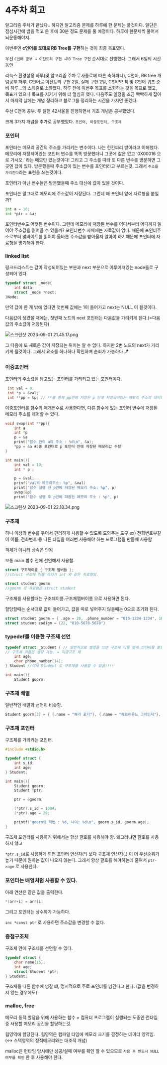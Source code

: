 # 4주차 회고

알고리즘 주차가 끝났다.. 하지만 알고리즘 문제를 하루에 한 문제는 풀것이다. 일단은 점심시간에 밥을 먹고 온 후에 30분 정도 문제를 풀 예정이다. 하루에 한문제씩 풀어서 뇌운동해야지.

이번주엔 **c언어를 토대로 RB Tree를 구현**하는 것이 최종 목표였다.

우선 `C언어 공부 → 이진트리 구현 →RB Tree 구현` 순서대로 진행했다. 그래서 6일의 시간동안

리눅스 환경설정 하루(및 알고리즘 주차 무사종료에 따른 축하파티), C언어, RB tree 개념공부 하루, C언어로 이진트리 구현 2일, 실제 구현 2일, CSAPP 책 및 C언어 퀴즈 준비 하루…의 스케줄로 소화했다. 하루 전에 이번주 목표를 소화하는 것을 목표로 했고, 목표가 있으니 목표를 지키기 위해 더 열심히 했다. 다음주도 일정을 조금 빡빡하게 잡아서 마지막 날에는 개념 정리하고 블로그를 정리하는 시간을 가지면 좋겠다.

우선 C언어 공부. 두 달전 42서울을 진행하면서 기초 개념은 공부했었다.

크게 3가지 개념을 추가로 공부했었다. `포인터, 이중포인터, 구조체`

### 포인터

포인터는 메모리 공간의 주소를 가리키는 변수이다. 나는 한칸짜리 방이라고 이해했다. 메모리에 저장되어있는 포인터 변수를 똑똑 방문했더니 그곳에 값은 없고 ‘0X00016 으로 가시오.’ 라는 메모만 있는것이다! 그리고 그 주소를 따라 또 다른 변수를 방문하면 그곳엔 값이 있다. 방문했을때 주소값이 있는 변수를 포인터라고 부르는것. 그래서 `주소를 가리킨다`라는 표현을 쓰는것이다.

포인터가 아닌 변수들은 방문했을때 주소 대신에 값이 있을 것이다.

포인터는 말그대로 메모리에 주소값이 저장된다. 그런데 왜 포인터 앞에 자료형을 붙일까?

```python
int a = 10;
int *ptr = &a;
```

포인터변수도 어쨋든 변수이다. 그런데 메모리에 저장된 변수를 어디서부터 어디까지 읽어야 주소값을 읽어올 수 있을까? 포인터변수 자체에는 자료값이 없다. 때문에 포인터주소로부터 몇바이트를 읽어야 올바른 주소값을 받아올지 알아야 하기때문에 포인터에 자료형을 명기해야 한다.

### linked list

링크드리스트는 값이 작성되어있는 부분과 next 부분으로 이루어져있는 node들로 구성되어 있다.

```c
typedef struct _node{
	int data;
	struct _node *next;
}Node;
```

만약 값이 한 개 밖에 없다면 첫번째 값에는 1이 들어가고 next는 NULL 이 될것이다.

다음값이 생겼을 때에는, 첫번째 노드의 next 포인터는 다음값을 가리키게 된다.(=다음 값의 주소값이 저장된다)

![스크린샷 2023-09-01 21.45.17.png](4%E1%84%8C%E1%85%AE%E1%84%8E%E1%85%A1%20%E1%84%92%E1%85%AC%E1%84%80%E1%85%A9%205b56f5c0f4984c8d890a1d64164f03b9/%25E1%2584%2589%25E1%2585%25B3%25E1%2584%258F%25E1%2585%25B3%25E1%2584%2585%25E1%2585%25B5%25E1%2586%25AB%25E1%2584%2589%25E1%2585%25A3%25E1%2586%25BA_2023-09-01_21.45.17.png)

그 다음에 또 새로운 값이 저장되는 위치는 알 수 없다. 하지만 2번 노드의 next가 가리키게 될것이다. 그래서 요소를 하나하나 확인하며 순회가 가능하다 🪁

### 이중포인터

포인터의 주소값을 담고있는 포인터를 가리키고 있는 포인터이다.

```c
 int val = 0;
 int *p = &val;
 int **pp = &p; // **를 통해 pp안에 저장된 p 안에 저장되어있는 메모리 주소의 데이터 변경 가능

```

이중포인터를 함수의 매개변수로 사용한다면, 다른 함수에 있는 포인터 변수에 저장된 메모리 주소를 제어할 수 있다.

```c
void swap(int **pp){
	int a
	int *p
	p = &a
	print("함수 안의 a의 주소 : %d\n", &a);
	*pp = &a #2중 포인터로 p 포인터 안에 저장된 메모리값 수정
}

int main(){
	int val = 10;
	int * p ;

	p = &val;
	prinf("val의 메모리주소: %p", &val)
	print("함수 실행 전 p안에 저장된 메모리 주소: %p", p)
	swap(&p)
	print("함수 실행 후 p안에 저장된 메모리 주소 : %p", p)
```

![스크린샷 2023-09-01 22.18.34.png](4%E1%84%8C%E1%85%AE%E1%84%8E%E1%85%A1%20%E1%84%92%E1%85%AC%E1%84%80%E1%85%A9%205b56f5c0f4984c8d890a1d64164f03b9/%25E1%2584%2589%25E1%2585%25B3%25E1%2584%258F%25E1%2585%25B3%25E1%2584%2585%25E1%2585%25B5%25E1%2586%25AB%25E1%2584%2589%25E1%2585%25A3%25E1%2586%25BA_2023-09-01_22.18.34.png)

### 구조체

하나 이상의 변수를 묶어서 편리하게 사용할 수 있도록 도와주는 도구 ex) 전화번호부같이 이름, 전화번호 등 다른 타입을 여러번 사용해야 하는 프로그램을 만들때 사용함

객체가 아니라 상속은 안됨

보통 main 함수 전에 선언해서 사용함.

```c
struct 구조체이름 { 구조체 멤버들 };
//struct 구조체 이름 까지가 int 와 같은 자료형임.

struct student goorm
//goorm 의 자료형은 struct student

```

구조체를 사용할때는 구조체이름.구조체멤버이름 으로 사용하면 된다.

할당할때는 순서대로 값이 들어가고, 값을 따로 넣어주지 않을때는 0으로 초기화 된다.

```c
struct student goorm = { .age = 20, .phone_number = "010-1234-1234", 10}
struct student codigm = {22, "010-5678-5678"}
```

### typedef를 이용한 구조체 선언

```c
typedef struct _Student { // 일반적으로 별칭을 쓰면 구조체 이름 앞에 언더바를 붙임
// 구조체 이름은 생략 가능. = 익명구조 체
	int age;
	char phone_number[14];
} Student //이제 Student 로 구조체를 사용할 수 있음!!!!

int main(){
	Student goorm;

```

### 구조체 배열

일반적인 배열과 선언이 비슷함.

```c
Student goorm[3] = { {.name = "해리 포터"}, {.name = "헤르미온느 그레인저"}, {.name = "론 위즐리"} };
```

### 구조체 포인터

구조체를 가리키는 포인터.

```c
#include <stdio.h>

typedef struct {
	int s_id;
	int age;
} Student;

int main(){
	Student goorm;
	Student *ptr;

	ptr = &goorm;

	(*ptr).s_id = 1004;
	(*ptr).age = 20;

	printf("goorm의 학번 : %d, 나이: %d\n", goorm.s_id, goorm.age);
}
```

구조체 포인터를 사용하기 위해서는 항상 괄호를 사용해야 함. 왜그러냐면 괄호를 사용하지 않고

`*ptr.s_id`로 사용하게 되면 포인터 연산자(\*) 보다 구조체 연산자(.) 이 더 우선순위가 높기 때문에 원하는 값이 나오지 않는다. 그래서 항상 괄호를 해야하는데 줄여서 `ptr->age` 로 사용한다.

### 포인터는 배열처럼 사용할 수 있다.

아래 연산은 같은 값을 출력한다.

```c
*(arr+i) = arr[i]
```

그리고 포인터는 상수화가 가능하다.

`inc *const ptr` 로 사용하면 주소값을 변경할 수 없다.

### 중첩구조체

구조체 안에 구조체를 선언할 수 있다.

```c
typedef struct {
	char name[15];
	int age;
	struct Student *ptr;
} Student;
```

구조체를 다른 함수에 넘길 떄, 명시적으로 주로 포인터를 넘긴다고 한다. (값을 변경하지 않는 경우에도)

### malloc, free

메모리 동적 할당을 위해 사용하는 함수 = 컴퓨터 프로그램이 실행되는 도중인 런타임 중 사용할 메모리 공간을 할당하는것.

힙영역에 할당된다. 힙영역은 컴파일 타임에 메모리 크기를 결정하는 데이터 영역임. (↔ 스택영역의 정적메모리와는 대조적 개념)

malloc은 런타임 당시에만 성공/실패 여부를 확인 할 수 있으므로 `사용 후 반드시 NULL 여부를 확인` 한 후 사용해야 한다.
